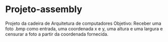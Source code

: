 # Projeto-assembly
Projeto da cadeira de Arquitetura de computadores
Objetivo: Receber uma foto .bmp como entrada, uma coordenada x e y, uma altura e uma largura e censurar a foto a partir da coordenada fornecida.
